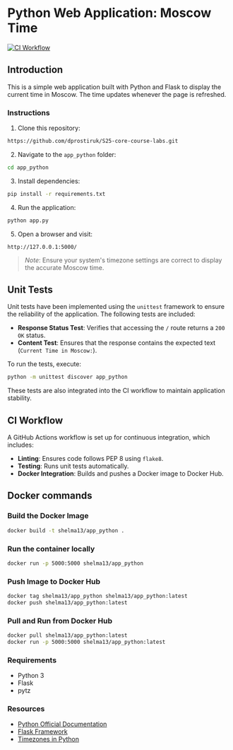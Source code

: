 # Python Web Application: Moscow Time

[![CI Workflow](https://github.com/dprostiruk/S25-core-course-labs/actions/workflows/ci.yml/badge.svg?branch=lab3)](https://github.com/dprostiruk/S25-core-course-labs/actions/workflows/ci.yml)

## Introduction

This is a simple web application built with Python and Flask to display the current time in Moscow. The time updates whenever the page is refreshed.

### Instructions

1. Clone this repository:

```bash
https://github.com/dprostiruk/S25-core-course-labs.git
```

2. Navigate to the `app_python` folder:

```bash
cd app_python
```

3. Install dependencies:

```bash
pip install -r requirements.txt
```

4. Run the application:

```bash
python app.py
```

5. Open a browser and visit:

`http://127.0.0.1:5000/`

> *Note*: Ensure your system's timezone settings are correct to display the accurate Moscow time.

## Unit Tests

Unit tests have been implemented using the `unittest` framework to ensure the reliability of the application. The following tests are included:

- **Response Status Test**: Verifies that accessing the `/` route returns a `200 OK` status.
- **Content Test**: Ensures that the response contains the expected text (`Current Time in Moscow:`).

To run the tests, execute:

```bash
python -m unittest discover app_python
```

These tests are also integrated into the CI workflow to maintain application stability.

## CI Workflow

A GitHub Actions workflow is set up for continuous integration, which includes:
- **Linting**: Ensures code follows PEP 8 using `flake8`.
- **Testing**: Runs unit tests automatically.
- **Docker Integration**: Builds and pushes a Docker image to Docker Hub.

## Docker commands
### Build the Docker Image

```bash
docker build -t shelma13/app_python .
```

### Run the container locally

```bash
docker run -p 5000:5000 shelma13/app_python
```

### Push Image to Docker Hub

```bash
docker tag shelma13/app_python shelma13/app_python:latest
docker push shelma13/app_python:latest
```

### Pull and Run from Docker Hub

```bash
docker pull shelma13/app_python:latest
docker run -p 5000:5000 shelma13/app_python:latest
```

### Requirements

- Python 3
- Flask
- pytz

### Resources

- [Python Official Documentation](https://docs.python.org/3/)
- [Flask Framework](https://flask.palletsprojects.com/)
- [Timezones in Python](https://docs.python.org/3/library/datetime.html#time-zones)
